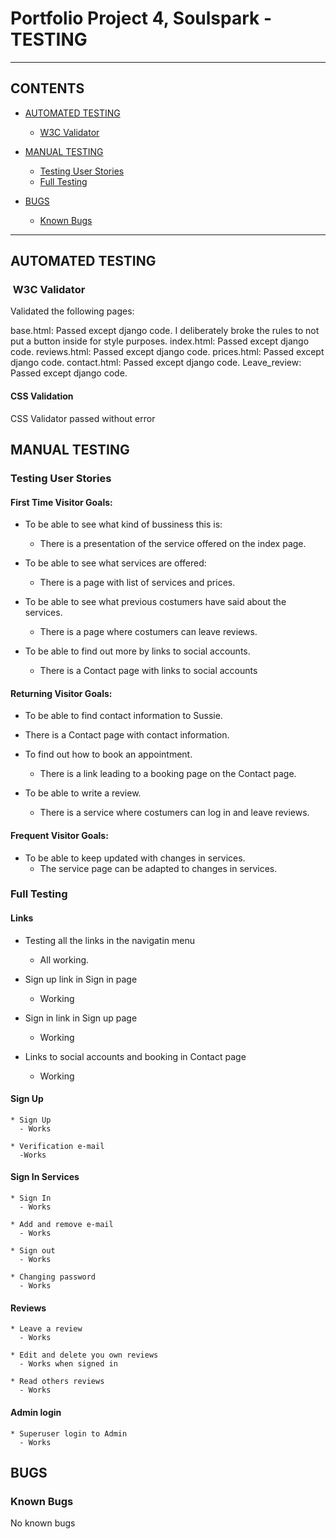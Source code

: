 # Portfolio Project 4, Soulspark - TESTING


---

## CONTENTS

* [AUTOMATED TESTING](#automated-testing)
  * [W3C Validator](#w3c-validator)

* [MANUAL TESTING](#manual-testing)
  * [Testing User Stories](#testing-user-stories)
  * [Full Testing](#full-testing)

* [BUGS](#bugs)
  * [Known Bugs](#known-bugs)

---

## AUTOMATED TESTING


###  W3C Validator

Validated the following pages:

  base.html: Passed except django code. I deliberately broke the rules to not put a button inside <a> for style purposes.
  index.html: Passed except django code.
  reviews.html: Passed except django code.
  prices.html: Passed except django code.
  contact.html: Passed except django code.
  Leave_review: Passed except django code.


#### **CSS Validation**

CSS Validator passed without error

## MANUAL TESTING

### Testing User Stories

 #### First Time Visitor Goals:
 * To be able to see what kind of bussiness this is: 
    - There is a presentation of the service offered on the index page.

  * To be able to see what services are offered:
    - There is a page with list of services and prices.

  * To be able to see what previous costumers have said about the services.
    - There is a page where costumers can leave reviews.

  * To be able to find out more by links to social accounts.
    - There is a Contact page with links to social accounts

 #### Returning Visitor Goals:
  * To be able to find contact information to Sussie.
   - There is a Contact page with contact information.
  
  * To find out how to book an appointment.
    - There is a link leading to a booking page on the Contact page.

  * To be able to write a review.
    - There is a service where costumers can log in and leave reviews.

 #### Frequent Visitor Goals:
  * To be able to keep updated with changes in services.
    - The service page can be adapted to changes in services.

### Full Testing

 #### Links
  * Testing all the links in the navigatin menu
    - All working.

  * Sign up link in Sign in page
    - Working

  * Sign in link in Sign up page
    - Working

  * Links to social accounts and booking in Contact page
    - Working

  #### Sign Up
    * Sign Up
      - Works
    
    * Verification e-mail
      -Works
  
  #### Sign In Services
    * Sign In
      - Works

    * Add and remove e-mail
      - Works

    * Sign out
      - Works

    * Changing password
      - Works

  #### Reviews
    * Leave a review
      - Works
    
    * Edit and delete you own reviews
      - Works when signed in

    * Read others reviews
      - Works

  #### Admin login
    * Superuser login to Admin
      - Works


## BUGS

### Known Bugs

No known bugs
